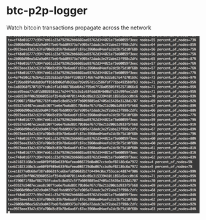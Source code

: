 btc-p2p-logger
==============

Watch bitcoin transactions propagate across the network

![Screenshot](https://raw.githubusercontent.com/NathanielWroblewski/btc-p2p-logger/master/screenshot.png)
